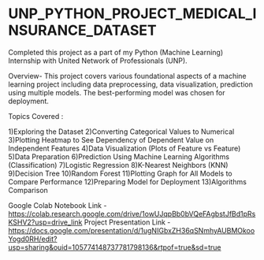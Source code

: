 # UNP_PYTHON_PROJECT_MEDICAL_INSURANCE_DATASET

Completed this project as a part of my Python (Machine Learning) Internship with United Network of Professionals (UNP).

Overview- This project covers various foundational aspects of a machine learning project including data preprocessing, data visualization, prediction using multiple models. The best-performing model was chosen for deployment.

Topics Covered :

1)Exploring the Dataset 2)Converting Categorical Values to Numerical 3)Plotting Heatmap to See Dependency of Dependent Value on Independent Features 4)Data Visualization (Plots of Feature vs Feature) 5)Data Preparation 6)Prediction Using Machine Learning Algorithms (Classification) 7)Logistic Regression 8)K-Nearest Neighbors (KNN) 9)Decision Tree 10)Random Forest 11)Plotting Graph for All Models to Compare Performance 12)Preparing Model for Deployment 13)Algorithms Comparison

Google Colab Notebook Link - https://colab.research.google.com/drive/1owUJqpBb0bVQeFAgbstJfBd1pRsKSHV2?usp=drive_link Project Presentation Link - https://docs.google.com/presentation/d/1ugNIGbxZH36qSNmhyAUBMOkooYogd0RH/edit?usp=sharing&ouid=105774148737781798136&rtpof=true&sd=true
